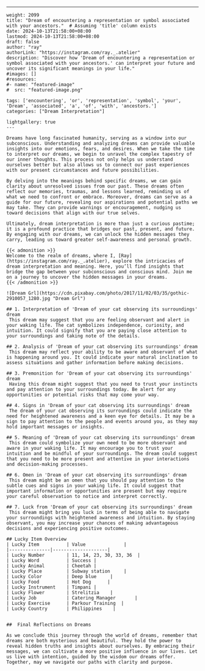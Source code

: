 ---
    weight: 2099
    title: "Dream of encountering a representation or symbol associated with your ancestors."  # Assuming 'title' column exists
    date: 2024-10-13T21:58:00+08:00
    lastmod: 2024-10-13T21:58:00+08:00
    draft: false
    author: "ray"
    authorLink: "https://instagram.com/ray._.atelier"
    description: "Discover how 'Dream of encountering a representation or symbol associated with your ancestors.' can interpret your future and uncover its significant meanings in your life."
    #images: []
    #resources:
    #- name: "featured-image"
    #  src: "featured-image.png"
    
    tags: ['encountering', 'or', 'representation', 'symbol', 'your', 'Dream', 'associated', 'a', 'of', 'with', 'ancestors.']
    categories: ["Dream Interpretation"]
    
    lightgallery: true
    ---
    
    Dreams have long fascinated humanity, serving as a window into our subconscious. Understanding and analyzing dreams can provide valuable insights into our emotions, fears, and desires. When we take the time to interpret our dreams, we begin to unravel the complex tapestry of our inner thoughts. This process not only helps us understand ourselves better but also allows us to connect our past experiences with our present circumstances and future possibilities.
    
    By delving into the meanings behind specific dreams, we can gain clarity about unresolved issues from our past. These dreams often reflect our memories, traumas, and lessons learned, reminding us of what we need to confront or embrace. Moreover, dreams can serve as a guide for our future, revealing our aspirations and potential paths we may take. They can provide warnings or encouragement, nudging us toward decisions that align with our true selves.
    
    Ultimately, dream interpretation is more than just a curious pastime; it is a profound practice that bridges our past, present, and future. By engaging with our dreams, we can unlock the hidden messages they carry, leading us toward greater self-awareness and personal growth.
    
    {{< admonition >}}
    Welcome to the realm of dreams, where I, [Ray](https://instagram.com/ray._.atelier), explore the intricacies of dream interpretation and meaning. Here, you’ll find insights that bridge the gap between your subconscious and conscious mind. Join me on a journey to uncover the hidden messages in your dreams.
    {{< /admonition >}}
    
    ![Dream Grl](https://cdn.pixabay.com/photo/2017/11/02/03/35/gothic-2910057_1280.jpg "Dream Grl")
    
    ## 1. Interpretation of 'Dream of your cat observing its surroundings' dream
     This dream may suggest that you are feeling observant and alert in your waking life. The cat symbolizes independence, curiosity, and intuition. It could signify that you are paying close attention to your surroundings and taking note of the details.
    
    ## 2. Analysis of 'Dream of your cat observing its surroundings' dream
     This dream may reflect your ability to be aware and observant of what is happening around you. It could indicate your natural inclination to assess situations and gather information before making decisions.
    
    ## 3. Premonition for 'Dream of your cat observing its surroundings' dream
     Having this dream might suggest that you need to trust your instincts and pay attention to your surroundings today. Be alert for any opportunities or potential risks that may come your way.
    
    ## 4. Signs in 'Dream of your cat observing its surroundings' dream
     The dream of your cat observing its surroundings could indicate the need for heightened awareness and a keen eye for details. It may be a sign to pay attention to the people and events around you, as they may hold important messages or insights.
    
    ## 5. Meaning of 'Dream of your cat observing its surroundings' dream
     This dream could symbolize your own need to be more observant and aware in your waking life. It may encourage you to trust your intuition and be mindful of your surroundings. The dream could suggest that you need to be more present and attentive in your interactions and decision-making processes.
    
    ## 6. Omen in 'Dream of your cat observing its surroundings' dream
     This dream might be an omen that you should pay attention to the subtle cues and signs in your waking life. It could suggest that important information or opportunities are present but may require your careful observation to notice and interpret correctly.
    
    ## 7. Luck from 'Dream of your cat observing its surroundings' dream
     This dream might bring you luck in terms of being able to navigate your surroundings with heightened awareness and intuition. By staying observant, you may increase your chances of making advantageous decisions and experiencing positive outcomes.
    
    ## Lucky Item Overview
    | Lucky Item          | Value              |
    |---------------|--------------------|
    | Lucky Number        | 11, 14, 23, 30, 33, 36  |
    | Lucky Word          | Success |
    | Lucky Animal        | Cheetah |
    | Lucky Place         | Subway station     |
    | Lucky Color         | Deep blue     |
    | Lucky Food          | Hot Dog      |
    | Lucky Instrument    | Timpani |
    | Lucky Flower        | Strelitzia    |
    | Lucky Job           | Catering Manager       |
    | Lucky Exercise      | Parkour Training  |
    | Lucky Country       | Philippines    |
    
    
    ##  Final Reflections on Dreams
    
    As we conclude this journey through the world of dreams, remember that dreams are both mysterious and beautiful. They hold the power to reveal hidden truths and insights about ourselves. By embracing their messages, we can cultivate a more positive influence in our lives. Let us live with intention, guided by the wisdom our dreams offer. Together, may we navigate our paths with clarity and purpose.
    